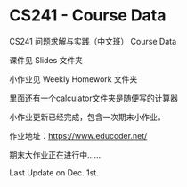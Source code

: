 # CS241 - Course Data
CS241 问题求解与实践（中文班） Course Data

课件见 Slides 文件夹

小作业见 Weekly Homework 文件夹

里面还有一个calculator文件夹是随便写的计算器

小作业更新已经完成，包含一次期末小作业。

作业地址：https://www.educoder.net/

期末大作业正在进行中……

Last Update on Dec. 1st.



